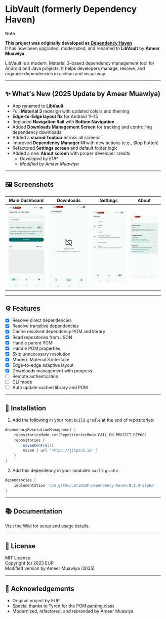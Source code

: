 # LibVault (formerly Dependency Haven)

> [!NOTE]  
> **This project was originally developed as [Dependency Haven](https://github.com/euptron/dependency-haven)**  
> It has now been upgraded, modernized, and renamed to **LibVault** by **Ameer Muawiya**.

LibVault is a modern, Material 3–based dependency management tool for Android and Java projects. It helps developers manage, resolve, and organize dependencies in a clean and visual way.

---

## ✨ What's New (2025 Update by Ameer Muawiya)

- App renamed to **LibVault**  
- Full **Material 3** redesign with updated colors and theming  
- **Edge-to-Edge layout fix** for Android 11–15  
- Replaced **Navigation Rail** with **Bottom Navigation**  
- Added **Downloads Management Screen** for tracking and controlling dependency downloads  
- Added a **shared Toolbar** across all screens  
- Improved **Dependency Manager UI** with new actions (e.g., Stop button)  
- Refactored **Settings screen** and default folder logic  
- Added a new **About screen** with proper developer credits  
  - *Developed by EUP*  
  - *Modified by Ameer Muawiya*

---

## 🖼️ Screenshots

| Main Dashboard | Downloads | Settings | About |
|----------------|-----------|----------|-------|
| ![Main Dashboard](screenshots/main_dashboard.png) | ![Downloads Screen](screenshots/downloads_screen.png) | ![Settings Screen](screenshots/settings_screen.png) | ![About Screen](screenshots/about_screen.png) |

---

## ⚙️ Features

- [x] Resolve direct dependencies  
- [x] Resolve transitive dependencies  
- [x] Cache resolved dependency POM and library  
- [x] Read repositories from JSON  
- [x] Handle parent POM  
- [x] Handle POM properties  
- [x] Skip unnecessary resolution  
- [x] Modern Material 3 interface  
- [x] Edge-to-edge adaptive layout  
- [x] Downloads management with progress  
- [ ] Remote authentication  
- [ ] CLI mode  
- [ ] Auto update cached library and POM  

---

## 🚀 Installation

1. Add the following in your root `build.gradle` at the end of repositories:

```gradle
dependencyResolutionManagement {
    repositoriesMode.set(RepositoriesMode.FAIL_ON_PROJECT_REPOS)
    repositories {
        mavenCentral()
        maven { url 'https://jitpack.io' }
    }
}
```

2. Add this dependency in your module’s `build.gradle`:

```gradle
dependencies {
    implementation 'com.github.etidoUP:dependency-haven:0.1.0-alpha'
}
```

---

## 📚 Documentation

Visit the [Wiki](https://github.com/euptron/dependency-haven/wiki) for setup and usage details.

---

## 📜 License

MIT License  
Copyright (c) 2023 EUP  
Modified version by Ameer Muawiya (2025)

---

## 🙏 Acknowledgements

- Original project by EUP  
- Special thanks to Tyron for the POM parsing class  
- Modernized, refactored, and rebranded by Ameer Muawiya
